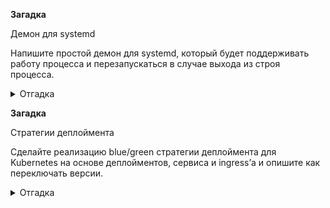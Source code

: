 **Загадка**

Демон для systemd

Напишите простой демон для systemd, который будет поддерживать работу процесса и перезапускаться в случае выхода из строя процесса.

<details>
  <summary>Отгадка</summary>
  Будем делать всё очень минималистично, но так, чтобы нескучно. Для минимализма сервисом будет netcat, пишущий в локальный файл:
  
  ```bash
  netcat -4 -l 3333 >> /tmp/dump
  ```
  А для веселья будем проверять non-privileged services, которые завезли в systemd 239. Нужно же когда-нибудь это попробовать.
  Создадим директорию и юнит-файл:
  ```bash
onboard@dceu0858:~$ mkdir -p .config/systemd/user/
onboard@dceu0858:~$ cat >.config/systemd/user/mytest.service
[Unit]
Description="A test service"

[Service]
ExecStart=/bin/sh -c '/usr/bin/netcat -4 -l 3333 >> /tmp/dump'
Type=simple
Restart=always
```
Небольшие пояснения. Сознательно опущены After, Requres и прочее. /bin/sh вызывается для того, чтобы наш редирект в файл работал. По умолчанию systemd не запускает никакого командного интерпретатора, а просто передаёт всё, что после имени бинарника, в качестве параметров. Type=simple потому, что sh умрёт вслед за netcat'ом, поскольку ему будет больше нечего делать. Ну, и Restart=always будет перезапускать сервис всегда, даже если exit code == 0.

Скажем, что systemd-userd для моего пользователя должен стартовать вместе с системой, иначе сервис умрёт при выходе пользователя из системы:
```bash
onboard@dceu0858:~$ sudo loginctl enable-linger onboard
```
Загрузим новые юниты:
```bash
onboard@dceu0858:~$ systemctl --user daemon-reload
```
Запустим, проверим статус:
```bash
onboard@dceu0858:~$ systemctl --user start mytest
onboard@dceu0858:~$ systemctl --user status mytest
● mytest.service - "A test service"
     Loaded: loaded (/home/onboard/.config/systemd/user/mytest.service; static; vendor preset: enabled)
     Active: active (running) since Thu 2021-04-15 10:21:57 CEST; 4s ago
   Main PID: 24886 (sh)
     CGroup: /user.slice/user-1000.slice/user@1000.service/mytest.service
             ├─24886 /bin/sh -c /usr/bin/netcat -4 -l 3333 >> /tmp/dump
             └─24887 /usr/bin/netcat -4 -l 3333

Apr 15 10:21:57 dceu0858 systemd[24709]: Started "A test service".
```

Убъём процесс и посмотрим, перезапустился ли он:
```bash
onboard@dceu0858:~$ kill 24887
onboard@dceu0858:~$ systemctl --user status mytest
● mytest.service - "A test service"
     Loaded: loaded (/home/onboard/.config/systemd/user/mytest.service; static; vendor preset: enabled)
     Active: active (running) since Thu 2021-04-15 10:22:27 CEST; 2s ago
   Main PID: 24890 (sh)
     CGroup: /user.slice/user-1000.slice/user@1000.service/mytest.service
             ├─24890 /bin/sh -c /usr/bin/netcat -4 -l 3333 >> /tmp/dump
             └─24891 /usr/bin/netcat -4 -l 3333

Apr 15 10:22:27 dceu0858 systemd[24709]: mytest.service: Scheduled restart job, restart counter is at 1.
Apr 15 10:22:27 dceu0858 systemd[24709]: Stopped "A test service".
Apr 15 10:22:27 dceu0858 systemd[24709]: Started "A test service".
```
Всё работает ровно как и заказано.
</details>


**Загадка**

Стратегии деплоймента

Сделайте реализацию blue/green стратегии деплоймента для Kubernetes на основе деплойментов, сервиса и ingress’а и опишите как переключать версии.


<details>
  <summary>Отгадка</summary>

В качестве примера приложений возьмём просто Apache двух разных версий.
Репликасет с Apache 2.4.41:
```bash
$ curl https://raw.githubusercontent.com/Gutttlt/kube-play/main/blue-green-deploy-v1.yaml
# V1: httpd 2.4.41
apiVersion: apps/v1
kind: Deployment
metadata:
  name: app-v1
spec:
  selector:
    matchLabels:
      app: app-v1
  replicas: 2
  template:
    metadata:
      labels:
        app: app-v1
    spec:
      containers:
        - name: app-v1
          image: docker.io/library/httpd:2.4.41
          ports:
            - containerPort: 80
```

То же, но с Apache 2.4.46:
```bash
$ curl https://raw.githubusercontent.com/Gutttlt/kube-play/main/blue-green-deploy-v2.yaml
# V2: httpd 2.4.46
apiVersion: apps/v1
kind: Deployment
metadata:
  name: app-v2
spec:
  selector:
    matchLabels:
      app: app-v2
  replicas: 2
  template:
    metadata:
      labels:
        app: app-v2
    spec:
      containers:
        - name: app-v2
          image: docker.io/library/httpd:2.4.46
          ports:
            - containerPort: 80
```

Применим оба:
```bash
$ kubectl apply -f https://raw.githubusercontent.com/Gutttlt/kube-play/main/blue-green-deploy-v1.yaml
deployment.apps/app-v1 created
$ kubectl apply -f https://raw.githubusercontent.com/Gutttlt/kube-play/main/blue-green-deploy-v2.yaml
deployment.apps/app-v2 created
```

Убедимся, что всё поднялось (ну, или ещё поднимается, слишком поздно заметил):
```bash
$ kubectl get rs,pods
NAME                                DESIRED   CURRENT   READY   AGE
replicaset.apps/app-v1-5d5dfcc7b    2         2         0       10s
replicaset.apps/app-v2-7c97464cdf   2         2         0       6s

NAME                          READY   STATUS              RESTARTS   AGE
pod/app-v1-5d5dfcc7b-88dnf    0/1     ContainerCreating   0          10s
pod/app-v1-5d5dfcc7b-rlpwh    0/1     ContainerCreating   0          10s
pod/app-v2-7c97464cdf-lvck4   0/1     ContainerCreating   0          6s
pod/app-v2-7c97464cdf-rbp8b   0/1     ContainerCreating   0          6s
```

Далее можно пойти двумя путями: сделать сервис, который будем переключать между репликасетами, или же несколько сервисов, и переключать между ними будем на уровне трафик-менеджера. Из текста задания неясно, каким именно способом это должно быть реализовано, поэтому выбираем любой разумный. В данном случае будем переключать в сервисе (хотя вариант с переключением в ингрессе почему-то кажется более правильным).

Оределим сервис, посылающий на первую версию приложения:
```bash
$ curl https://raw.githubusercontent.com/Gutttlt/kube-play/main/blue-green-deploy-service.yaml
# A service
apiVersion: v1
kind: Service
metadata:
  name: service
spec:
  selector:
    app: app-v1
  ports:
    - protocol: TCP
      port: 80
      targetPort: 80
```

Применим и убедимся, что он живой:
```bash
$ kubectl apply -f https://raw.githubusercontent.com/Gutttlt/kube-play/main/blue-green-deploy-service.yaml
service/service created
$ kubectl get services
NAME         TYPE        CLUSTER-IP      EXTERNAL-IP   PORT(S)   AGE
kubernetes   ClusterIP   10.96.0.1       <none>        443/TCP   53s
service      ClusterIP   10.96.163.180   <none>        80/TCP    6s
```
Теперь посмотрим, куда же он нас в действительности посылает:
```bash
$ curl -sD - http://10.96.163.180 | grep Apache
Server: Apache/2.4.41 (Unix)
```
Отлично, а теперь поменяем версию приложения на v2 (которая с Apache 2.4.46) и применим изменения:
```bash
$ curl -s  https://raw.githubusercontent.com/Gutttlt/kube-play/main/blue-green-deploy-service.yaml | sed -e 's/app-v1/app-v2/' | kubectl apply -f -
service/service configured
```
Куда нас теперь посылают?
```bash
$ curl -sD - http://10.96.163.180 | grep Apache
Server: Apache/2.4.46 (Unix)
```
Именно, в 2.4.46, как мы и хотели. Старые поды при этом живут, поскольку мы не просили их убивать. Потом можно убрать с помощью kubectl delete -f ...

Теперь убедимся, что у нас крутится какой-нибудь ингресс-контроллер:
```bash
$ kubectl get pods --namespace=kube-system | grep ingress
nginx-ingress-controller-6fc5bcc8c9-czkwf   0/1     Running   0          28s
```
Определим, что хотим отправить /app на наш сервис:
```bash
$ curl  https://raw.githubusercontent.com/Gutttlt/kube-play/main/blue-green-deploy-ingress.yaml
apiVersion: networking.k8s.io/v1beta1
kind: Ingress
metadata:
  name: app-ingress
  annotations: 
    nginx.ingress.kubernetes.io/rewrite-target: /
spec:
  rules:
    - http:
        paths:
        - path: /app
          backend:
            serviceName: service
            servicePort: 80
```

Применим, насладимся:
```bash
$ kubectl apply -f  https://raw.githubusercontent.com/Gutttlt/kube-play/main/blue-green-deploy-ingress.yaml
ingress.networking.k8s.io/app-ingress created

$ kubectl get ingress
NAME          HOSTS   ADDRESS       PORTS   AGE
app-ingress   *       172.17.0.30   80      17m

$ curl http://172.17.0.30/app 
<html><body><h1>It works!</h1></body></html>
```

</details>

